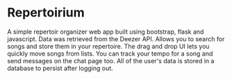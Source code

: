 # Repertoirium

A simple repertoir organizer web app built using bootstrap, flask and javascript. Data was retrieved from the Deezer API. Allows you to search for songs and store them in your repertoire. The drag and drop UI lets you quickly move songs from lists. You can track your tempo for a song and send messages on the chat page too. All of the user's data is stored in a database to persist after logging out.
